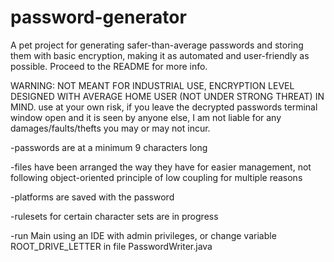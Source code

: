# password-generator
A pet project for generating safer-than-average passwords and storing them with basic encryption, making it as automated and user-friendly as possible. Proceed to the README for more info.

WARNING: NOT MEANT FOR INDUSTRIAL USE, ENCRYPTION LEVEL DESIGNED WITH AVERAGE HOME USER (NOT UNDER STRONG THREAT) IN MIND.
use at your own risk, if you leave the decrypted passwords terminal window open and it is seen by anyone else, I am not liable for any damages/faults/thefts you may or may not incur.

-passwords are at a minimum 9 characters long

-files have been arranged the way they have for easier management, not following object-oriented principle of low coupling for multiple reasons

-platforms are saved with the password

-rulesets for certain character sets are in progress

-run Main using an IDE with admin privileges, or change variable ROOT_DRIVE_LETTER in file PasswordWriter.java
